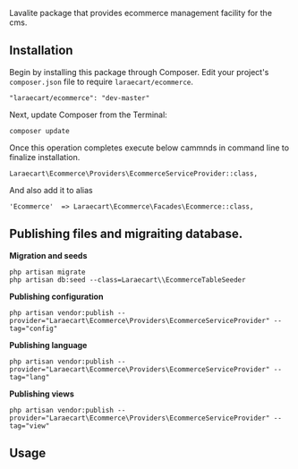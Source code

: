 Lavalite package that provides ecommerce management facility for the cms.

## Installation

Begin by installing this package through Composer. Edit your project's `composer.json` file to require `laraecart/ecommerce`.

    "laraecart/ecommerce": "dev-master"

Next, update Composer from the Terminal:

    composer update

Once this operation completes execute below cammnds in command line to finalize installation.

    Laraecart\Ecommerce\Providers\EcommerceServiceProvider::class,

And also add it to alias

    'Ecommerce'  => Laraecart\Ecommerce\Facades\Ecommerce::class,

## Publishing files and migraiting database.

**Migration and seeds**

    php artisan migrate
    php artisan db:seed --class=Laraecart\\EcommerceTableSeeder

**Publishing configuration**

    php artisan vendor:publish --provider="Laraecart\Ecommerce\Providers\EcommerceServiceProvider" --tag="config"

**Publishing language**

    php artisan vendor:publish --provider="Laraecart\Ecommerce\Providers\EcommerceServiceProvider" --tag="lang"

**Publishing views**

    php artisan vendor:publish --provider="Laraecart\Ecommerce\Providers\EcommerceServiceProvider" --tag="view"


## Usage


